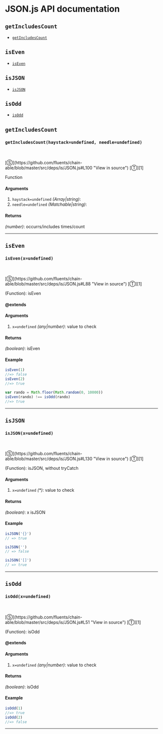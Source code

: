 # JSON.js API documentation

<!-- div class="toc-container" -->

<!-- div -->

## `getIncludesCount`
* <a href="#getIncludesCount"  data-meta="getIncludesCount haystack undefined needle undefined"  data-call="getIncludesCount haystack undefined needle undefined"  data-category="Methods"  data-description="Function"  data-name="getIncludesCount"  data-all="meta getIncludesCount haystack undefined needle undefined call getIncludesCount haystack undefined needle undefined category Methods description Function name getIncludesCount member see notes todos klassProps" >`getIncludesCount`</a>

<!-- /div -->

<!-- div -->

## `isEven`
* <a href="#isEven"  data-meta="isEven x undefined"  data-call="isEven x undefined"  data-category="Methods"  data-description="Function isEven"  data-name="isEven"  data-all="meta isEven x undefined call isEven x undefined category Methods description Function isEven name isEven member see notes todos klassProps" >`isEven`</a>

<!-- /div -->

<!-- div -->

## `isJSON`
* <a href="#isJSON"  data-meta="isJSON x undefined"  data-call="isJSON x undefined"  data-category="Methods"  data-description="Function isJSON without tryCatch"  data-name="isJSON"  data-all="meta isJSON x undefined call isJSON x undefined category Methods description Function isJSON without tryCatch name isJSON member see notes todos klassProps" >`isJSON`</a>

<!-- /div -->

<!-- div -->

## `isOdd`
* <a href="#isOdd"  data-meta="isOdd x undefined"  data-call="isOdd x undefined"  data-category="Methods"  data-description="Function isOdd"  data-name="isOdd"  data-all="meta isOdd x undefined call isOdd x undefined category Methods description Function isOdd name isOdd member see notes todos klassProps" >`isOdd`</a>

<!-- /div -->

<!-- /div -->

<!-- div class="doc-container" -->

<!-- div -->

## `getIncludesCount`

<!-- div -->

<h3 id="getIncludesCount" data-member="" data-category="Methods" data-name="getIncludesCount"><code>getIncludesCount(haystack=undefined, needle=undefined)</code></h3>
<br>
<br>
[&#x24C8;](https://github.com/fluents/chain-able/blob/master/src/deps/is/JSON.js#L100 "View in source") [&#x24C9;][1]

Function

#### Arguments
1. `haystack=undefined` *(Array|string)*:
2. `needle=undefined` *(Matchable|string)*:

#### Returns
*(number)*: occurrs/includes times/count

---

<!-- /div -->

<!-- /div -->

<!-- div -->

## `isEven`

<!-- div -->

<h3 id="isEven" data-member="" data-category="Methods" data-name="isEven"><code>isEven(x=undefined)</code></h3>
<br>
<br>
[&#x24C8;](https://github.com/fluents/chain-able/blob/master/src/deps/is/JSON.js#L88 "View in source") [&#x24C9;][1]

(Function): isEven


#### @extends



#### Arguments
1. `x=undefined` *(any|number)*: value to check

#### Returns
*(boolean)*: isEven

#### Example
```js
isEven(1)
//=> false
isEven(2)
//=> true

var rando = Math.floor(Math.random(0, 10000))
isEven(rando) !== isOdd(rando)
//=> true

```
---

<!-- /div -->

<!-- /div -->

<!-- div -->

## `isJSON`

<!-- div -->

<h3 id="isJSON" data-member="" data-category="Methods" data-name="isJSON"><code>isJSON(x=undefined)</code></h3>
<br>
<br>
[&#x24C8;](https://github.com/fluents/chain-able/blob/master/src/deps/is/JSON.js#L130 "View in source") [&#x24C9;][1]

(Function): isJSON, without tryCatch

#### Arguments
1. `x=undefined` *(&#42;)*: value to check

#### Returns
*(boolean)*: x isJSON

#### Example
```js
isJSON('{}')
// => true

isJSON('')
// => false

isJSON('[]')
// => true

```
---

<!-- /div -->

<!-- /div -->

<!-- div -->

## `isOdd`

<!-- div -->

<h3 id="isOdd" data-member="" data-category="Methods" data-name="isOdd"><code>isOdd(x=undefined)</code></h3>
<br>
<br>
[&#x24C8;](https://github.com/fluents/chain-able/blob/master/src/deps/is/JSON.js#L51 "View in source") [&#x24C9;][1]

(Function): isOdd


#### @extends



#### Arguments
1. `x=undefined` *(any|number)*: value to check

#### Returns
*(boolean)*: isOdd

#### Example
```js
isOdd(1)
//=> true
isOdd(2)
//=> false

```
---

<!-- /div -->

<!-- /div -->

<!-- /div -->

 [1]: #getincludescount "Jump back to the TOC."
